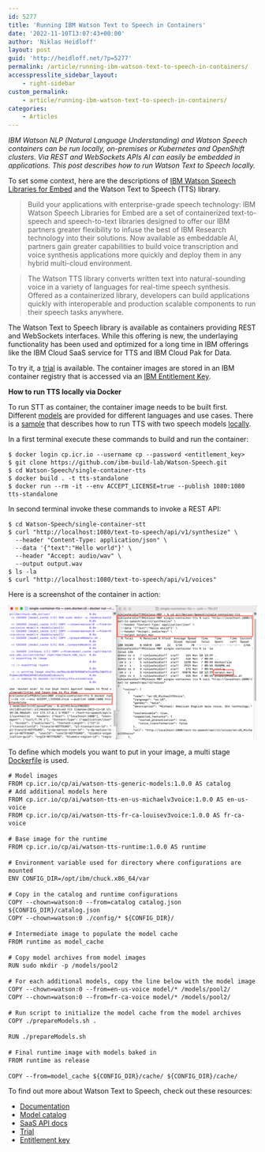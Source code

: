 ```yaml
---
id: 5277
title: 'Running IBM Watson Text to Speech in Containers'
date: '2022-11-10T13:07:43+00:00'
author: 'Niklas Heidloff'
layout: post
guid: 'http://heidloff.net/?p=5277'
permalink: /article/running-ibm-watson-text-to-speech-in-containers/
accesspresslite_sidebar_layout:
    - right-sidebar
custom_permalink:
    - article/running-ibm-watson-text-to-speech-in-containers/
categories:
    - Articles
---
```


*IBM Watson NLP (Natural Language Understanding) and Watson Speech containers can be run locally, on-premises or Kubernetes and OpenShift clusters. Via REST and WebSockets APIs AI can easily be embedded in applications. This post describes how to run Watson Text to Speech locally.*

To set some context, here are the descriptions of [IBM Watson Speech Libraries for Embed](https://www.ibm.com/products/watson-speech-embed-libraries) and the Watson Text to Speech (TTS) library.

> Build your applications with enterprise-grade speech technology: IBM Watson Speech Libraries for Embed are a set of containerized text-to-speech and speech-to-text libraries designed to offer our IBM partners greater flexibility to infuse the best of IBM Research technology into their solutions. Now available as embeddable AI, partners gain greater capabilities to build voice transcription and voice synthesis applications more quickly and deploy them in any hybrid multi-cloud environment.

> The Watson TTS library converts written text into natural-sounding voice in a variety of languages for real-time speech synthesis. Offered as a containerized library, developers can build applications quickly with interoperable and production scalable components to run their speech tasks anywhere.

The Watson Text to Speech library is available as containers providing REST and WebSockets interfaces. While this offering is new, the underlaying functionality has been used and optimized for a long time in IBM offerings like the IBM Cloud SaaS service for TTS and IBM Cloud Pak for Data.

To try it, a [trial](https://www.ibm.com/account/reg/us-en/signup?formid=urx-51754) is available. The container images are stored in an IBM container registry that is accessed via an [IBM Entitlement Key](https://www.ibm.com/account/reg/us-en/subscribe?formid=urx-51726).

**How to run TTS locally via Docker**

To run STT as container, the container image needs to be built first. Different [models](https://www.ibm.com/docs/en/watson-libraries?topic=home-models-catalog) are provided for different languages and use cases. There is a [sample](https://github.com/ibm-build-lab/Watson-Speech/tree/main/single-container-tts) that describes how to run TTS with two speech models [locally](https://www.ibm.com/docs/en/watson-libraries?topic=rc-run-docker-run).

In a first terminal execute these commands to build and run the container:

```
$ docker login cp.icr.io --username cp --password <entitlement_key>                                          
$ git clone https://github.com/ibm-build-lab/Watson-Speech.git
$ cd Watson-Speech/single-container-tts    
$ docker build . -t tts-standalone
$ docker run --rm -it --env ACCEPT_LICENSE=true --publish 1080:1080 tts-standalone
```

In second terminal invoke these commands to invoke a REST API:

```
$ cd Watson-Speech/single-container-stt
$ curl "http://localhost:1080/text-to-speech/api/v1/synthesize" \
  --header "Content-Type: application/json" \
  --data '{"text":"Hello world"}' \
  --header "Accept: audio/wav" \
  --output output.wav
$ ls -la
$ curl "http://localhost:1080/text-to-speech/api/v1/voices"
```

Here is a screenshot of the container in action:

![image](/assets/img/2022/11/Screenshot-2022-11-10-at-13.43.23.png)

To define which models you want to put in your image, a multi stage [Dockerfile](https://github.com/ibm-build-lab/Watson-Speech/blob/main/single-container-tts/Dockerfile) is used.

```
# Model images
FROM cp.icr.io/cp/ai/watson-tts-generic-models:1.0.0 AS catalog
# Add additional models here
FROM cp.icr.io/cp/ai/watson-tts-en-us-michaelv3voice:1.0.0 AS en-us-voice
FROM cp.icr.io/cp/ai/watson-tts-fr-ca-louisev3voice:1.0.0 AS fr-ca-voice

# Base image for the runtime
FROM cp.icr.io/cp/ai/watson-tts-runtime:1.0.0 AS runtime

# Environment variable used for directory where configurations are mounted
ENV CONFIG_DIR=/opt/ibm/chuck.x86_64/var

# Copy in the catalog and runtime configurations
COPY --chown=watson:0 --from=catalog catalog.json ${CONFIG_DIR}/catalog.json
COPY --chown=watson:0 ./config/* ${CONFIG_DIR}/

# Intermediate image to populate the model cache
FROM runtime as model_cache

# Copy model archives from model images
RUN sudo mkdir -p /models/pool2

# For each additional models, copy the line below with the model image
COPY --chown=watson:0 --from=en-us-voice model/* /models/pool2/
COPY --chown=watson:0 --from=fr-ca-voice model/* /models/pool2/

# Run script to initialize the model cache from the model archives
COPY ./prepareModels.sh .

RUN ./prepareModels.sh

# Final runtime image with models baked in
FROM runtime as release

COPY --from=model_cache ${CONFIG_DIR}/cache/ ${CONFIG_DIR}/cache/
```

To find out more about Watson Text to Speech, check out these resources:

- [Documentation](https://www.ibm.com/docs/en/watson-libraries?topic=watson-text-speech-library-embed-home)
- [Model catalog](https://www.ibm.com/docs/en/watson-libraries?topic=home-models-catalog)
- [SaaS API docs](https://cloud.ibm.com/apidocs/text-to-speech)
- [Trial](https://www.ibm.com/account/reg/us-en/signup?formid=urx-51754)
- [Entitlement key](https://www.ibm.com/account/reg/us-en/subscribe?formid=urx-51726)